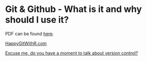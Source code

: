 # Git & Github - What is it and why should I use it?

PDF can be found [here](slides.pdf).

[HappyGitWithR.com](https://happygitwithr.com/)

[Excuse me, do you have a moment to talk about version control?](https://peerj.com/preprints/3159v2/)